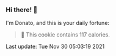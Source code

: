 ### Hi there! 👋 

I'm Donato, and this is your daily fortune:

> 🥠 This cookie contains 117 calories.

Last update: Tue Nov 30 05:03:19 2021